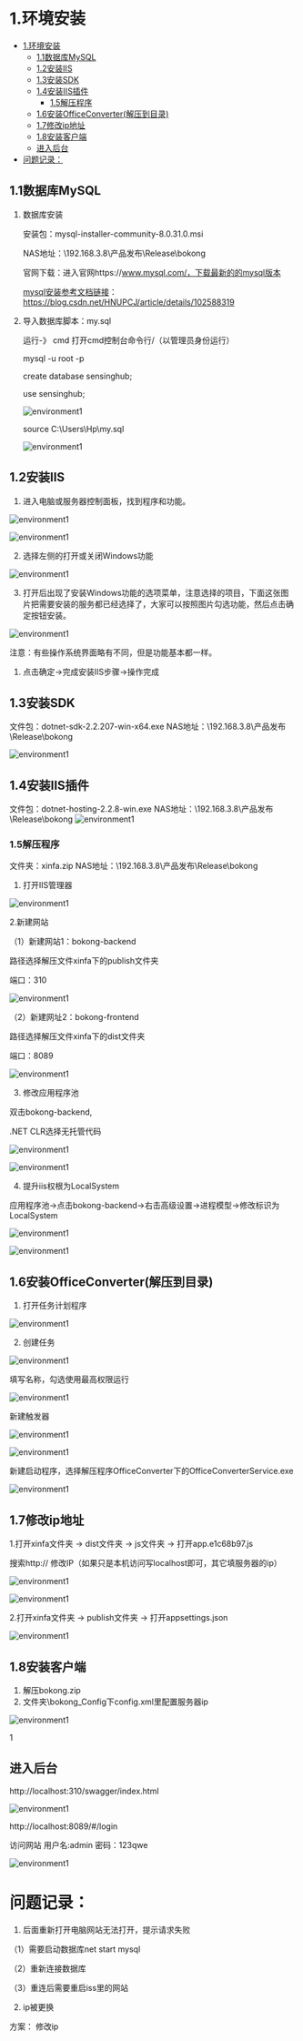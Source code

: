 
# 1.环境安装

- [1.环境安装](#1环境安装)
  - [1.1数据库MySQL](#11数据库mysql)
  - [1.2安装IIS](#12安装iis)
  - [1.3安装SDK](#13安装sdk)
  - [1.4安装IIS插件](#14安装iis插件)
    - [1.5解压程序](#15解压程序)
  - [1.6安装OfficeConverter(解压到目录)](#16安装officeconverter解压到目录)
  - [1.7修改ip地址](#17修改ip地址)
  - [1.8安装客户端](#18安装客户端)
  - [进入后台](#进入后台)
- [问题记录：](#问题记录)


## 1.1数据库MySQL

1. 数据库安装

   安装包：mysql-installer-community-8.0.31.0.msi

   NAS地址：\\192.168.3.8\产品发布\Release\bokong

   官网下载：进入官网https://www.mysql.com/，下载最新的的mysql版本

   [mysql安装参考文档链接](https://blog.csdn.net/HNUPCJ/article/details/102588319)：https://blog.csdn.net/HNUPCJ/article/details/102588319


2. 导入数据库脚本：my.sql

   运行-》 cmd 打开cmd控制台命令行/（以管理员身份运行）

   mysql -u root -p

   create database sensinghub;

   use sensinghub;

    ![environment1](https://sensingstore.oss-cn-shanghai.aliyuncs.com/Troncell/Knowledge/Docs/bokong/images/environment/1.png)

   source C:\Users\Hp\my.sql
   
   ![environment1](https://sensingstore.oss-cn-shanghai.aliyuncs.com/Troncell/Knowledge/Docs/bokong/images/environment/2.png)
## 1.2安装IIS

1. 进入电脑或服务器控制面板，找到程序和功能。

![environment1](https://sensingstore.oss-cn-shanghai.aliyuncs.com/Troncell/Knowledge/Docs/bokong/images/environment/3.png)

![environment1](https://sensingstore.oss-cn-shanghai.aliyuncs.com/Troncell/Knowledge/Docs/bokong/images/environment/4.png)

2. 选择左侧的打开或关闭Windows功能

![environment1](https://sensingstore.oss-cn-shanghai.aliyuncs.com/Troncell/Knowledge/Docs/bokong/images/environment/5.png)

3. 打开后出现了安装Windows功能的选项菜单，注意选择的项目，下面这张图片把需要安装的服务都已经选择了，大家可以按照图片勾选功能，然后点击确定按钮安装。

![environment1](https://sensingstore.oss-cn-shanghai.aliyuncs.com/Troncell/Knowledge/Docs/bokong/images/environment/6.png)

注意：有些操作系统界面略有不同，但是功能基本都一样。

1. 点击确定-\>完成安装IIS步骤-\>操作完成

## 1.3安装SDK

文件包：dotnet-sdk-2.2.207-win-x64.exe
NAS地址：\\192.168.3.8\产品发布\Release\bokong

![environment1](https://sensingstore.oss-cn-shanghai.aliyuncs.com/Troncell/Knowledge/Docs/bokong/images/environment/7.png)

## 1.4安装IIS插件

文件包：dotnet-hosting-2.2.8-win.exe
NAS地址：\\192.168.3.8\产品发布\Release\bokong
![environment1](https://sensingstore.oss-cn-shanghai.aliyuncs.com/Troncell/Knowledge/Docs/bokong/images/environment/8.png)

### 1.5解压程序

文件夹：xinfa.zip
NAS地址：\\192.168.3.8\产品发布\Release\bokong

1. 打开IIS管理器

![environment1](https://sensingstore.oss-cn-shanghai.aliyuncs.com/Troncell/Knowledge/Docs/bokong/images/environment/9.png)


2.新建网站

（1）新建网站1：bokong-backend

路径选择解压文件xinfa下的publish文件夹

端口：310

![environment1](https://sensingstore.oss-cn-shanghai.aliyuncs.com/Troncell/Knowledge/Docs/bokong/images/environment/10.png)


（2）新建网址2：bokong-frontend

路径选择解压文件xinfa下的dist文件夹

端口：8089

![environment1](https://sensingstore.oss-cn-shanghai.aliyuncs.com/Troncell/Knowledge/Docs/bokong/images/environment/11.png)


3. 修改应用程序池

双击bokong-backend,

.NET CLR选择无托管代码

![environment1](https://sensingstore.oss-cn-shanghai.aliyuncs.com/Troncell/Knowledge/Docs/bokong/images/environment/12.png)

![environment1](https://sensingstore.oss-cn-shanghai.aliyuncs.com/Troncell/Knowledge/Docs/bokong/images/environment/13.png)


4. 提升iis权根为LocalSystem

应用程序池-\>点击bokong-backend-\>右击高级设置-\>进程模型-\>修改标识为LocalSystem

![environment1](https://sensingstore.oss-cn-shanghai.aliyuncs.com/Troncell/Knowledge/Docs/bokong/images/environment/14.png)

![environment1](https://sensingstore.oss-cn-shanghai.aliyuncs.com/Troncell/Knowledge/Docs/bokong/images/environment/15.png)


## 1.6安装OfficeConverter(解压到目录)

1. 打开任务计划程序

![environment1](https://sensingstore.oss-cn-shanghai.aliyuncs.com/Troncell/Knowledge/Docs/bokong/images/environment/16.png)


2. 创建任务

![environment1](https://sensingstore.oss-cn-shanghai.aliyuncs.com/Troncell/Knowledge/Docs/bokong/images/environment/17.png)


填写名称，勾选使用最高权限运行

![environment1](https://sensingstore.oss-cn-shanghai.aliyuncs.com/Troncell/Knowledge/Docs/bokong/images/environment/18.png)


新建触发器

![environment1](https://sensingstore.oss-cn-shanghai.aliyuncs.com/Troncell/Knowledge/Docs/bokong/images/environment/19.png)

![environment1](https://sensingstore.oss-cn-shanghai.aliyuncs.com/Troncell/Knowledge/Docs/bokong/images/environment/20.png)


新建启动程序，选择解压程序OfficeConverter下的OfficeConverterService.exe

![environment1](https://sensingstore.oss-cn-shanghai.aliyuncs.com/Troncell/Knowledge/Docs/bokong/images/environment/21.png)


## 1.7修改ip地址

1.打开xinfa文件夹 -\> dist文件夹 -\> js文件夹 -\> 打开app.e1c68b97.js

搜索http:// 修改IP（如果只是本机访问写localhost即可，其它填服务器的ip）

![environment1](https://sensingstore.oss-cn-shanghai.aliyuncs.com/Troncell/Knowledge/Docs/bokong/images/environment/22.png)

![environment1](https://sensingstore.oss-cn-shanghai.aliyuncs.com/Troncell/Knowledge/Docs/bokong/images/environment/23.png)


2.打开xinfa文件夹 -\> publish文件夹 -\> 打开appsettings.json

![environment1](https://sensingstore.oss-cn-shanghai.aliyuncs.com/Troncell/Knowledge/Docs/bokong/images/environment/24.png)


## 1.8安装客户端

1. 解压bokong.zip
2. 文件夹\bokong\_Config下config.xml里配置服务器ip

![environment1](https://sensingstore.oss-cn-shanghai.aliyuncs.com/Troncell/Knowledge/Docs/bokong/images/environment/25.png)


1
## 进入后台

http://localhost:310/swagger/index.html

![environment1](https://sensingstore.oss-cn-shanghai.aliyuncs.com/Troncell/Knowledge/Docs/bokong/images/environment/26.png)

http://localhost:8089/#/login

访问网站 用户名:admin 密码：123qwe

![environment1](https://sensingstore.oss-cn-shanghai.aliyuncs.com/Troncell/Knowledge/Docs/bokong/images/environment/27.png)


# 问题记录：

1. 后面重新打开电脑网站无法打开，提示请求失败

（1）需要启动数据库net start mysql

（2）重新连接数据库

（3）重连后需要重启iss里的网站

2. ip被更换
   
  方案： 修改ip